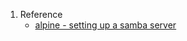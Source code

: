 1. Reference
   * [alpine - setting up a samba server](https://wiki.alpinelinux.org/wiki/Setting_up_a_samba-server)

